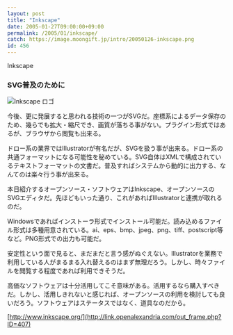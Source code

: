 ```yaml
---
layout: post
title: "Inkscape"
date: 2005-01-27T09:00:00+09:00
permalink: /2005/01/inkscape/
catch: https://image.moongift.jp/intro/20050126-inkscape.png
id: 456
---
```

Inkscape  
<!--more-->

### SVG普及のために
  

![Inkscape ロゴ](https://image.moongift.jp/intro/20050126-inkscape.png "Inkscape ロゴ")

  

今後、更に発展すると思われる技術の一つがSVGだ。座標系によるデータ保存のため、幾らでも拡大・縮尺でき、画質が落ちる事がない。プラグイン形式ではあるが、ブラウザから閲覧も出来る。

  

ドロー系の業界ではIllustratorが有名だが、SVGを扱う事が出来る。ドロー系の共通フォーマットになる可能性を秘めている。SVG自体はXMLで構成されているテキストフォーマットの文書だ。普及すればシステムから動的に出力する、なんてのは楽々行う事が出来る。

  

本日紹介するオープンソース・ソフトウェアはInkscape、オープンソースのSVGエディタだ。先ほどもいった通り、これがあればIllustratorと連携が取れるのだ。

  

Windowsであればインストーラ形式でインストール可能だ。読み込めるファイル形式は多種用意されている。ai、eps、bmp、jpeg、png、tiff、postscript等など。PNG形式での出力も可能だ。

  

安定性という面で見ると、まだまだと言う感がぬぐえない。Illustratorを業務で利用している人がまるまる入れ替えるのはまず無理だろう。しかし、時々ファイルを閲覧する程度であれば利用できそうだ。

  

高価なソフトウェアは十分活用してこそ意味がある。活用するなら購入すべきだ。しかし、活用しきれないと感じれば、オープンソースの利用を検討しても良いだろう。ソフトウェアはステータスではなく、道具なのだから。

  

[http://www.inkscape.org/](http://link.openalexandria.com/out_frame.php?ID=407)


